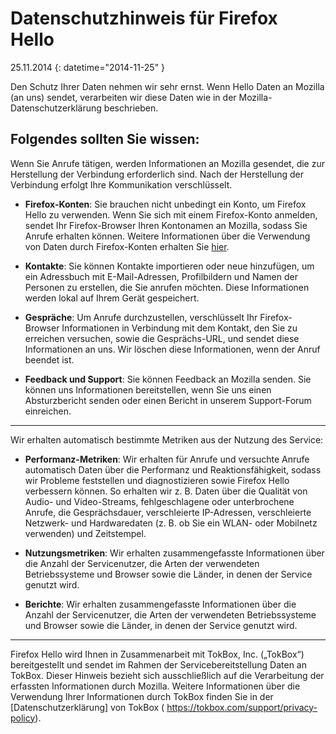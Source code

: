 # Datenschutzhinweis für Firefox Hello

25\.11\.2014
{: datetime="2014-11-25" }

Den Schutz Ihrer Daten nehmen wir sehr ernst. Wenn Hello Daten an Mozilla (an uns) sendet, verarbeiten wir diese Daten wie in der Mozilla-Datenschutzerklärung beschrieben.

## Folgendes sollten Sie wissen:

Wenn Sie Anrufe tätigen, werden Informationen an Mozilla gesendet, die zur Herstellung der Verbindung erforderlich sind. Nach der Herstellung der Verbindung erfolgt Ihre Kommunikation verschlüsselt.

* **Firefox-Konten**: Sie brauchen nicht unbedingt ein Konto, um Firefox Hello zu verwenden.  Wenn Sie sich mit einem Firefox-Konto anmelden, sendet Ihr Firefox-Browser Ihren Kontonamen an Mozilla, sodass Sie Anrufe erhalten können. Weitere Informationen über die Verwendung von Daten durch Firefox-Konten erhalten Sie [hier](https://www.mozilla.org/privacy/firefox-cloud/).

* **Kontakte**: Sie können Kontakte importieren oder neue hinzufügen, um ein Adressbuch mit E-Mail-Adressen, Profilbildern und Namen der Personen zu erstellen, die Sie anrufen möchten.  Diese Informationen werden lokal auf Ihrem Gerät gespeichert.

* **Gespräche**: Um Anrufe durchzustellen, verschlüsselt Ihr Firefox-Browser Informationen in Verbindung mit dem Kontakt, den Sie zu erreichen versuchen, sowie die Gesprächs-URL, und sendet diese Informationen an uns. Wir löschen diese Informationen, wenn der Anruf beendet ist.

* **Feedback und Support**: Sie können Feedback an Mozilla senden. Sie können uns Informationen bereitstellen, wenn Sie uns einen Absturzbericht senden oder einen Bericht in unserem Support-Forum einreichen.

---------------------------------------

Wir erhalten automatisch bestimmte Metriken aus der Nutzung des Service:

* **Performanz-Metriken**: Wir erhalten für Anrufe und versuchte Anrufe automatisch Daten über die Performanz und Reaktionsfähigkeit, sodass wir Probleme feststellen und diagnostizieren sowie Firefox Hello verbessern können.  So erhalten wir z. B. Daten über die Qualität von Audio- und Video-Streams, fehlgeschlagene oder unterbrochene Anrufe, die Gesprächsdauer, verschleierte IP-Adressen, verschleierte Netzwerk- und Hardwaredaten (z. B. ob Sie ein WLAN- oder Mobilnetz verwenden) und Zeitstempel.

* **Nutzungsmetriken**: Wir erhalten zusammengefasste Informationen über die Anzahl der Servicenutzer, die Arten der verwendeten Betriebssysteme und Browser sowie die Länder, in denen der Service genutzt wird.

* **Berichte**: Wir erhalten zusammengefasste Informationen über die Anzahl der Servicenutzer, die Arten der verwendeten Betriebssysteme und Browser sowie die Länder, in denen der Service genutzt wird.

---------------------------------------

Firefox Hello wird Ihnen in Zusammenarbeit mit TokBox, Inc. („TokBox“) bereitgestellt und sendet im Rahmen der Servicebereitstellung Daten an TokBox.  Dieser Hinweis bezieht sich ausschließlich auf die Verarbeitung der erfassten Informationen durch Mozilla. Weitere Informationen über die Verwendung Ihrer Informationen durch TokBox finden Sie in der [Datenschutzerklärung] von TokBox ( https://tokbox.com/support/privacy-policy).
